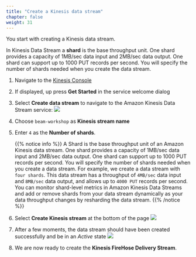 ```yaml
---
title: "Create a Kinesis data stream"
chapter: false
weight: 31
---
```


You start with creating a Kinesis data stream.

In Kinesis Data Stream a **shard** is the base throughput unit. One shard provides a capacity of 1MB/sec data input and 2MB/sec data output. One shard can support up to 1000 PUT records per second. You will specify the number of shards needed when you create the data stream.

1. Navigate to the [Kinesis Console](https://console.aws.amazon.com/kinesis)

1. If displayed, up press **Get Started** in the service welcome dialog

1. Select **Create data stream** to navigate to the Amazon Kinesis Data Stream service:
   ![](/images/beam-on-kda/kinesis-welcome-create-stream.png)

1. Choose `beam-workshop` as **Kinesis stream name**

1. Enter `4` as the **Number of shards**.

   {{% notice info %}}
   A Shard is the base throughput unit of an Amazon Kinesis data stream. One shard provides a capacity of 1MB/sec data input and 2MB/sec data output. One shard can support up to 1000 PUT records per second. You will specify the number of shards needed when you create a data stream. For example, we create a data stream with `four shards`. This data stream has a throughput of `4MB/sec` data input and `8MB/sec` data output, and allows up to `4000 PUT` records per second. You can monitor shard-level metrics in Amazon Kinesis Data Streams and add or remove shards from your data stream dynamically as your data throughput changes by resharding the data stream.
   {{% /notice %}}

1. Select **Create Kinesis stream** at the bottom of the page
   ![](/images/beam-on-kda/kds-create-stream.png)

1. After a few moments, the data stream should have been created successfully and be in an _Active_ state
   ![](/images/beam-on-kda/kds-create-stream-active.png)

1. We are now ready to create the **Kinesis FireHose Delivery Stream**.
